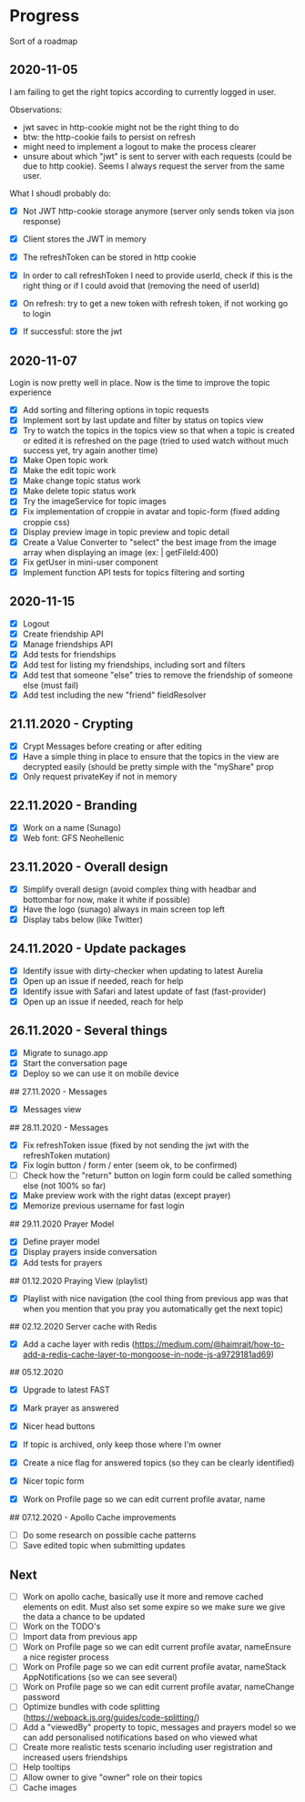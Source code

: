 # Progress

Sort of a roadmap

## 2020-11-05

I am failing to get the right topics according to currently logged in user.

Observations:

* jwt savec in http-cookie might not be the right thing to do
* btw: the http-cookie fails to persist on refresh
* might need to implement a logout to make the process clearer
* unsure about which "jwt" is sent to server with each requests (could be due to http cookie). Seems I always request the server from the same user.

What I shoudl probably do:

- [x] Not JWT http-cookie storage anymore (server only sends token via json response)
- [x] Client stores the JWT in memory
- [x] The refreshToken can be stored in http cookie
- [x] In order to call refreshToken I need to provide userId, check if this is the right thing or if I could avoid that (removing the need of userId)
- [x] On refresh: try to get a new token with refresh token, if not working go to login
- [x] If successful: store the jwt


## 2020-11-07

Login is now pretty well in place. Now is the time to improve the topic experience

- [x] Add sorting and filtering options in topic requests
- [x] Implement sort by last update and filter by status on topics view
- [x] Try to watch the topics in the topics view so that when a topic is created or edited it is refreshed on the page (tried to used watch without much success yet, try again another time)
- [x] Make Open topic work
- [x] Make the edit topic work
- [x] Make change topic status work
- [x] Make delete topic status work
- [x] Try the imageService for topic images
- [x] Fix implementation of croppie in avatar and topic-form (fixed adding croppie css)
- [x] Display preview image in topic preview and topic detail
- [x] Create a Value Converter to "select" the best image from the image array when displaying an image (ex: | getFileId:400)
- [x] Fix getUser in mini-user component
- [x] Implement function API tests for topics filtering and sorting

## 2020-11-15

- [x] Logout
- [x] Create friendship API
- [x] Manage friendships API
- [x] Add tests for friendships
- [x] Add test for listing my friendships, including sort and filters
- [x] Add test that someone "else" tries to remove the friendship of someone else (must fail)
- [x] Add test including the new "friend" fieldResolver

## 21.11.2020 - Crypting

- [x] Crypt Messages before creating or after editing
- [x] Have a simple thing in place to ensure that the topics in the view are decrypted easily (should be pretty simple with the "myShare" prop
- [x] Only request privateKey if not in memory

## 22.11.2020 - Branding

- [x] Work on a name (Sunago)
- [x] Web font: GFS Neohellenic

## 23.11.2020 - Overall design

- [x] Simplify overall design (avoid complex thing with headbar and bottombar for now, make it white if possible)
- [x] Have the logo (sunago) always in main screen top left
- [x] Display tabs below (like Twitter)
 
## 24.11.2020 - Update packages

- [x] Identify issue with dirty-checker when updating to latest Aurelia
- [x] Open up an issue if needed, reach for help
- [x] Identify issue with Safari and latest update of fast (fast-provider)
- [x] Open up an issue if needed, reach for help

## 26.11.2020 - Several things

- [x] Migrate to sunago.app
- [x] Start the conversation page
- [x] Deploy so we can use it on mobile device

## 27.11.2020 - Messages

- [x] Messages view

## 28.11.2020 - Messages

- [x] Fix refreshToken issue (fixed by not sending the jwt with the refreshToken mutation)
- [x] Fix login button / form / enter (seem ok, to be confirmed)
- [ ] Check how the "return" button on login form could be called something else (not 100% so far)
- [x] Make preview work with the right datas (except prayer)
- [x] Memorize previous username for fast login

## 29.11.2020 Prayer Model

- [x] Define prayer model
- [x] Display prayers inside conversation
- [x] Add tests for prayers

## 01.12.2020 Praying View (playlist)

- [x] Playlist with nice navigation (the cool thing from previous app was that when you mention that you pray you automatically get the next topic)

## 02.12.2020 Server cache with Redis

- [x] Add a cache layer with redis (https://medium.com/@haimrait/how-to-add-a-redis-cache-layer-to-mongoose-in-node-js-a9729181ad69)

## 05.12.2020 

- [x] Upgrade to latest FAST
- [x] Mark prayer as answered
- [x] Nicer head buttons
- [x] If topic is archived, only keep those where I'm owner
- [x] Create a nice flag for answered topics (so they can be clearly identified)
- [x] Nicer topic form
- [x] Work on Profile page so we can edit current profile avatar, name


## 07.12.2020 - Apollo Cache improvements

- [ ] Do some research on possible cache patterns
- [ ] Save edited topic when submitting updates

## Next 

- [ ] Work on apollo cache, basically use it more and remove cached elements on edit. Must also set some expire so we make sure we give the data a chance to be updated
- [ ] Work on the TODO's
- [ ] Import data from previous app
- [ ] Work on Profile page so we can edit current profile avatar, nameEnsure a nice register process
- [ ] Work on Profile page so we can edit current profile avatar, nameStack AppNotifications (so we can see several)
- [ ] Work on Profile page so we can edit current profile avatar, nameChange password
- [ ] Optimize bundles with code splitting (https://webpack.js.org/guides/code-splitting/)
- [ ] Add a "viewedBy" property to topic, messages and prayers model so we can add personalised notifications based on who viewed what
- [ ] Create more realistic tests scenario including user registration and increased users friendships
- [ ] Help tooltips
- [ ] Allow owner to give "owner" role on their topics
- [ ] Cache images